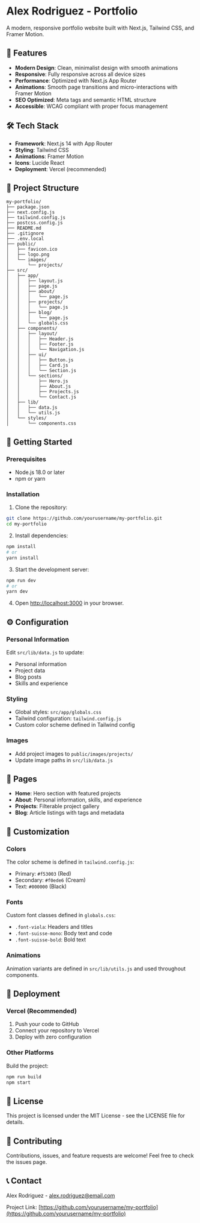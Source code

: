 # Alex Rodriguez - Portfolio

A modern, responsive portfolio website built with Next.js, Tailwind CSS, and Framer Motion.

## 🚀 Features

- **Modern Design**: Clean, minimalist design with smooth animations
- **Responsive**: Fully responsive across all device sizes
- **Performance**: Optimized with Next.js App Router
- **Animations**: Smooth page transitions and micro-interactions with Framer Motion
- **SEO Optimized**: Meta tags and semantic HTML structure
- **Accessible**: WCAG compliant with proper focus management

## 🛠️ Tech Stack

- **Framework**: Next.js 14 with App Router
- **Styling**: Tailwind CSS
- **Animations**: Framer Motion
- **Icons**: Lucide React
- **Deployment**: Vercel (recommended)

## 📁 Project Structure

```
my-portfolio/
├── package.json
├── next.config.js
├── tailwind.config.js
├── postcss.config.js
├── README.md
├── .gitignore
├── .env.local
├── public/
│   ├── favicon.ico
│   ├── logo.png
│   └── images/
│       └── projects/
├── src/
│   ├── app/
│   │   ├── layout.js
│   │   ├── page.js
│   │   ├── about/
│   │   │   └── page.js
│   │   ├── projects/
│   │   │   └── page.js
│   │   ├── blog/
│   │   │   └── page.js
│   │   └── globals.css
│   ├── components/
│   │   ├── layout/
│   │   │   ├── Header.js
│   │   │   ├── Footer.js
│   │   │   └── Navigation.js
│   │   ├── ui/
│   │   │   ├── Button.js
│   │   │   ├── Card.js
│   │   │   └── Section.js
│   │   └── sections/
│   │       ├── Hero.js
│   │       ├── About.js
│   │       ├── Projects.js
│   │       └── Contact.js
│   ├── lib/
│   │   ├── data.js
│   │   └── utils.js
│   └── styles/
│       └── components.css
```

## 🚀 Getting Started

### Prerequisites

- Node.js 18.0 or later
- npm or yarn

### Installation

1. Clone the repository:
```bash
git clone https://github.com/yourusername/my-portfolio.git
cd my-portfolio
```

2. Install dependencies:
```bash
npm install
# or
yarn install
```

3. Start the development server:
```bash
npm run dev
# or
yarn dev
```

4. Open [http://localhost:3000](http://localhost:3000) in your browser.

## ⚙️ Configuration

### Personal Information

Edit `src/lib/data.js` to update:
- Personal information
- Project data
- Blog posts
- Skills and experience

### Styling

- Global styles: `src/app/globals.css`
- Tailwind configuration: `tailwind.config.js`
- Custom color scheme defined in Tailwind config

### Images

- Add project images to `public/images/projects/`
- Update image paths in `src/lib/data.js`

## 📱 Pages

- **Home**: Hero section with featured projects
- **About**: Personal information, skills, and experience
- **Projects**: Filterable project gallery
- **Blog**: Article listings with tags and metadata

## 🎨 Customization

### Colors

The color scheme is defined in `tailwind.config.js`:
- Primary: `#f53003` (Red)
- Secondary: `#f0ede6` (Cream)
- Text: `#000000` (Black)

### Fonts

Custom font classes defined in `globals.css`:
- `.font-viola`: Headers and titles
- `.font-suisse-mono`: Body text and code
- `.font-suisse-bold`: Bold text

### Animations

Animation variants are defined in `src/lib/utils.js` and used throughout components.

## 🚢 Deployment

### Vercel (Recommended)

1. Push your code to GitHub
2. Connect your repository to Vercel
3. Deploy with zero configuration

### Other Platforms

Build the project:
```bash
npm run build
npm start
```

## 📄 License

This project is licensed under the MIT License - see the LICENSE file for details.

## 🤝 Contributing

Contributions, issues, and feature requests are welcome! Feel free to check the issues page.

## 📞 Contact

Alex Rodriguez - [alex.rodriguez@email.com](mailto:alex.rodriguez@email.com)

Project Link: [https://github.com/yourusername/my-portfolio](https://github.com/yourusername/my-portfolio)